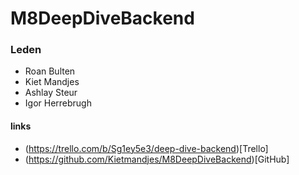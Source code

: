 # M8DeepDiveBackend

### Leden
- Roan Bulten 
- Kiet Mandjes
- Ashlay Steur
- Igor Herrebrugh

#### links
- (https://trello.com/b/Sg1ey5e3/deep-dive-backend)[Trello]
- (https://github.com/Kietmandjes/M8DeepDiveBackend)[GitHub]
